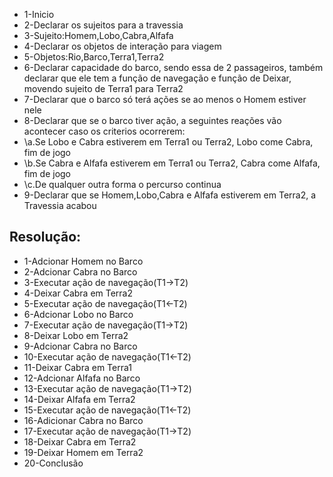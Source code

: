 - 1-Inicio
- 2-Declarar os sujeitos para a travessia
- 3-Sujeito:Homem,Lobo,Cabra,Alfafa
- 4-Declarar os objetos de interação para viagem
- 5-Objetos:Rio,Barco,Terra1,Terra2
- 6-Declarar capacidade do barco, sendo essa de 2 passageiros, também declarar que ele tem a função de navegação e função de Deixar, movendo sujeito de Terra1 para Terra2
- 7-Declarar que o barco só terá ações se ao menos o Homem estiver nele
- 8-Declarar que se o barco tiver ação, a seguintes reações vão acontecer caso os criterios ocorrerem:
- \a.Se Lobo e Cabra estiverem em Terra1 ou Terra2, Lobo come Cabra, fim de jogo
- \b.Se Cabra e Alfafa estiverem em Terra1 ou Terra2, Cabra come Alfafa, fim de jogo
- \c.De qualquer outra forma o percurso continua
- 9-Declarar que se Homem,Lobo,Cabra e Alfafa estiverem em Terra2, a Travessia acabou

## Resolução:

- 1-Adcionar Homem no Barco
- 2-Adcionar Cabra no Barco
- 3-Executar ação de navegação(T1->T2)
- 4-Deixar Cabra em Terra2
- 5-Executar ação de navegação(T1<-T2)
- 6-Adcionar Lobo no Barco
- 7-Executar ação de navegação(T1->T2)
- 8-Deixar Lobo em Terra2
- 9-Adcionar Cabra no Barco
- 10-Executar ação de navegação(T1<-T2)
- 11-Deixar Cabra em Terra1
- 12-Adcionar Alfafa no Barco
- 13-Executar ação de navegação(T1->T2)
- 14-Deixar Alfafa em Terra2
- 15-Executar ação de navegação(T1<-T2)
- 16-Adicionar Cabra no Barco
- 17-Executar ação de navegação(T1->T2)
- 18-Deixar Cabra em Terra2
- 19-Deixar Homem em Terra2
- 20-Conclusão
